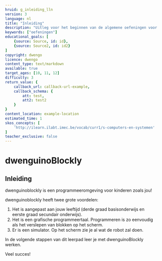 ```yaml
---
hruid: g_inleiding_lln
version: 3
language: nl
title: "Inleiding"
description: "Uitleg voor het beginnen van de algemene oefeningen voor de dwenguinoblockly simulator"
keywords: ["oefeningen"]
educational_goals: [
    {source: Source, id: id}, 
    {source: Source2, id: id2}
]
copyright: dwengo
licence: dwengo
content_type: text/markdown
available: true
target_ages: [10, 11, 12]
difficulty: 3
return_value: {
    callback_url: callback-url-example,
    callback_schema: {
        att: test,
        att2: test2
    }
}
content_location: example-location
estimated_time: 1
skos_concepts: [
    'http://ilearn.ilabt.imec.be/vocab/curr1/s-computers-en-systemen'
]
teacher_exclusive: false
---
```

# dwenguinoBlockly
## Inleiding

dwenguinoblockly is een programmeeromgeving voor kinderen zoals jou! 

dwenguinoblockly heeft twee grote voordelen:

1. Het is aangepast aan jouw leeftijd (derde graad basisonderwijs en eerste graad secundair onderwijs).
2. Het is een grafische programmeertaal. Programmeren is zo eenvoudig als het verslepen van blokken op het scherm.
3. Er is een simulator. Op het scherm zie je al wat de robot zal doen. 

In de volgende stappen van dit leerpad leer je met dwenguinoBlockly werken. 

Veel succes!